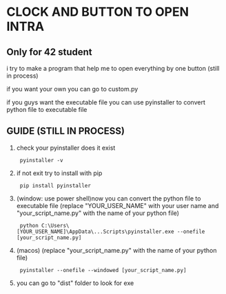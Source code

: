 <h1>CLOCK AND BUTTON TO OPEN INTRA</h1>

<h2>Only for 42 student</h2>
<p>i try to make a program that help me to open everything by one button (still in process)</p>
<p>if you want your own you can go to custom.py</p>
<p>if you guys want the executable file you can use pyinstaller to convert python file to executable file</p>

<h2>GUIDE (STILL IN PROCESS)</h2>

1. check your pyinstaller does it exist

        pyinstaller -v

2. if not exit try to install with pip

        pip install pyinstaller

3. (window: use power shell)now you can convert the python file to executable file (replace "YOUR_USER_NAME" with your user name and "your_script_name.py" with the name of your python file)

        python C:\Users\[YOUR_USER_NAME]\AppData\...Scripts\pyinstaller.exe --onefile [your_script_name.py]

3. (macos) (replace "your_script_name.py" with the name of your python file)

        pyinstaller --onefile --windowed [your_script_name.py]

4. you can go to "dist" folder to look for exe 
